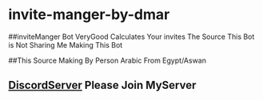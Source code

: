 # invite-manger-by-dmar

##inviteManger Bot VeryGood Calculates Your invites The Source This Bot is Not Sharing Me Making This Bot

##This Source Making By Person Arabic From Egypt/Aswan 

## [DiscordServer](https://discord.gg/RXxxdnJ) Please Join MyServer
